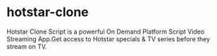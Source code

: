 # hotstar-clone
Hotstar Clone Script is a powerful  On Demand Platform Script Video Streaming App.Get access to Hotstar specials &amp; TV series before they stream on TV. 
